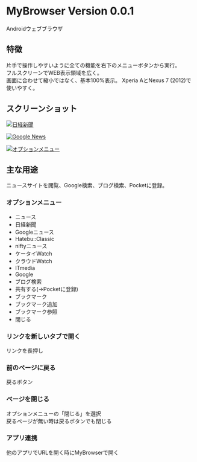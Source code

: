 MyBrowser Version 0.0.1
=========
Androidウェブブラウザ

## 特徴
片手で操作しやすいように全ての機能を右下のメニューボタンから実行。  
フルスクリーンでWEB表示領域を広く。   
画面に合わせて縮小ではなく、基本100%表示。
Xperia AとNexus 7 (2012)で使いやすく。

## スクリーンショット
[![日経新聞](http://f.st-hatena.com/images/fotolife/f/fedora9/20150219/20150219014525.png?1424278014)](http://f.st-hatena.com/images/fotolife/f/fedora9/20150219/20150219014525.png?1424278014)  

[![Google News](http://f.st-hatena.com/images/fotolife/f/fedora9/20150219/20150219013726.png?1424277474)](http://f.st-hatena.com/images/fotolife/f/fedora9/20150219/20150219013726.png?1424277474)

[![オプションメニュー](http://f.st-hatena.com/images/fotolife/f/fedora9/20150219/20150219013741.png?14242774754)](http://f.st-hatena.com/images/fotolife/f/fedora9/20150219/20150219013741.png?1424277475)

## 主な用途
ニュースサイトを閲覧、Google検索、ブログ検索、Pocketに登録。  

### オプションメニュー
* ニュース  
 * 日経新聞
 * Googleニュース
 * Hatebu::Classic
 * niftyニュース
 * ケータイWatch
 * クラウドWatch
 * ITmedia
* Google  
* ブログ検索  
* 共有する(→Pocketに登録)  
* ブックマーク
 * ブックマーク追加
 * ブックマーク参照
* 閉じる  

### リンクを新しいタブで開く
リンクを長押し  

### 前のページに戻る
戻るボタン  

### ページを閉じる
オプションメニューの「閉じる」を選択    
戻るページが無い時は戻るボタンでも閉じる  

### アプリ連携
他のアプリでURLを開く時にMyBrowserで開く  


